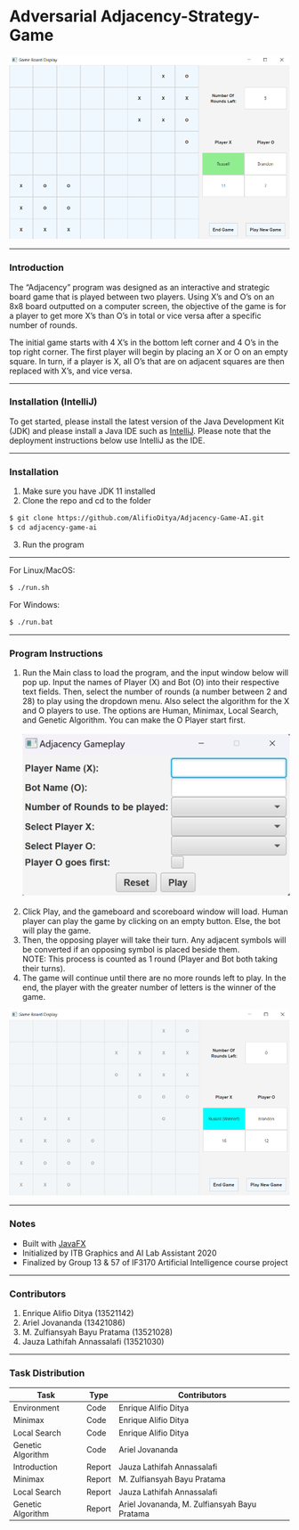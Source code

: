 # Adversarial Adjacency-Strategy-Game
<kbd>
  <img src="./screenshots/gamePlay.png">
</kbd>

<hr>

### Introduction
The “Adjacency” program was designed as an interactive and strategic board game that is played between two players. Using X’s and O’s on an 8x8 board outputted on a computer screen, the objective of the game is for a player to get more X’s than O’s in total or vice versa after a specific number of rounds.

The initial game starts with 4 X’s in the bottom left corner and 4 O’s in the top right corner. The first player will begin by placing an X or O on an empty square. In turn, if a player is X, all O’s that are on adjacent squares are then replaced with X’s, and vice versa.

<hr>

### Installation (IntelliJ)
To get started, please install the latest version of the Java Development Kit (JDK) and please install a Java IDE such as <a href="https://www.jetbrains.com/idea/">IntelliJ</a>. Please note that the deployment instructions below use IntelliJ as the IDE.

<hr>

### Installation
1. Make sure you have JDK 11 installed
2. Clone the repo and cd to the folder
``` bash
$ git clone https://github.com/AlifioDitya/Adjacency-Game-AI.git
$ cd adjacency-game-ai
```
3. Run the program

<hr>

For Linux/MacOS:
``` bash
$ ./run.sh
```
For Windows:
``` bash
$ ./run.bat
```

<hr>

### Program Instructions
1. Run the Main class to load the program, and the input window below will pop up. Input the names of Player (X) and Bot (O) into their respective text fields.
Then, select the number of rounds (a number between 2 and 28) to play using the dropdown menu.
Also select the algorithm for the X and O players to use. The options are Human, Minimax, Local Search, and Genetic Algorithm.
You can make the O Player start first.
<br><br><kbd>
<img src="./screenshots/inputScreen.png"></kbd>
<br><br>
2. Click Play, and the gameboard and scoreboard window will load. Human player can play the game by clicking on an empty button. Else, the bot will play the game. 
3. Then, the opposing player will take their turn. Any adjacent symbols will be converted if an opposing symbol is placed beside them.  
NOTE: This process is counted as 1 round (Player and Bot both taking their turns).
4. The game will continue until there are no more rounds left to play. In the end, the player with the greater number of letters is the winner of the game.
<kbd>
  <img src="./screenshots/endOfGame.png">
</kbd>

<hr>

### Notes
<ul>
  <li>Built with <a href="https://openjfx.io/">JavaFX</a></li>
  <li>Initialized by ITB Graphics and AI Lab Assistant 2020</li>
  <li>Finalized by Group 13 & 57 of IF3170 Artificial Intelligence course project</li>
</ul>

<hr>

### Contributors
1. Enrique Alifio Ditya (13521142)
2. Ariel Jovananda (13421086)
3. M. Zulfiansyah Bayu Pratama (13521028)
4. Jauza Lathifah Annassalafi (13521030)

<hr>

### Task Distribution
| Task | Type | Contributors |
| --- | --- | --- |
| Environment | Code | Enrique Alifio Ditya |
| Minimax | Code | Enrique Alifio Ditya |
| Local Search | Code | Enrique Alifio Ditya |
| Genetic Algorithm | Code | Ariel Jovananda |
| Introduction | Report | Jauza Lathifah Annassalafi |
| Minimax | Report | M. Zulfiansyah Bayu Pratama |
| Local Search | Report | Jauza Lathifah Annassalafi |
| Genetic Algorithm | Report | Ariel Jovananda, M. Zulfiansyah Bayu Pratama |